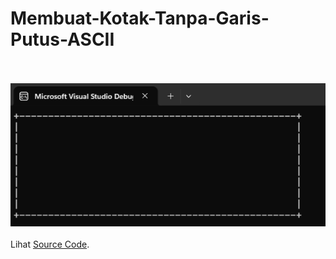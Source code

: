 # Membuat-Kotak-Tanpa-Garis-Putus-ASCII<br><br>
<img src="https://github.com/RizkyKhapidsyah/Membuat-Kotak-Tanpa-Garis-Putus-ASCII/blob/master/SS.png"><br><br>
Lihat <a href="https://github.com/RizkyKhapidsyah/Membuat-Kotak-Tanpa-Garis-Putus-ASCII/blob/master/SourceCode.cpp">Source Code</a>.
